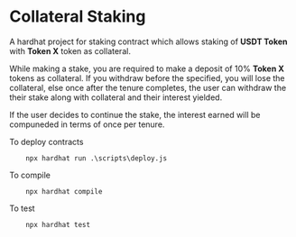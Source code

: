 # Collateral Staking

A hardhat project for staking contract which allows staking of <strong> USDT Token</strong> with <strong>Token X</strong> token as collateral.

While making a stake, you are required to make a deposit of 10% <strong>Token X</strong> tokens as collateral. If you withdraw before the specified, you will lose the collateral, else once after the tenure completes, the user can withdraw the their stake along with collateral and their interest yielded.

If the user decides to continue the stake, the interest earned will be compuneded in terms of once per tenure.

To deploy contracts

```shell
    npx hardhat run .\scripts\deploy.js
```

To compile

```shell
    npx hardhat compile
```

To test

```shell
    npx hardhat test
```
